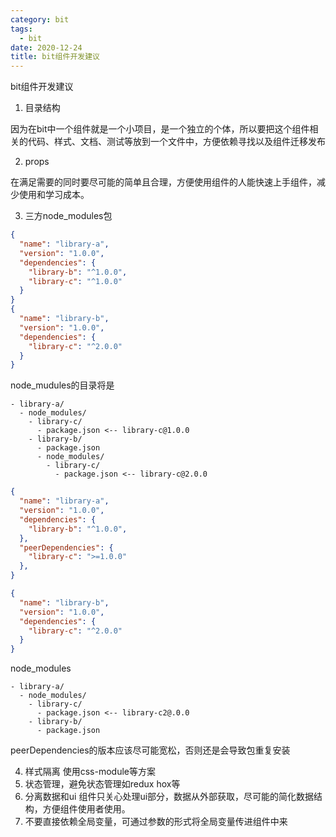 ```yaml
---
category: bit
tags:
  - bit
date: 2020-12-24
title: bit组件开发建议
---
```


bit组件开发建议
<!-- more -->

1. 目录结构

因为在bit中一个组件就是一个小项目，是一个独立的个体，所以要把这个组件相关的代码、样式、文档、测试等放到一个文件中，方便依赖寻找以及组件迁移发布

2. props

在满足需要的同时要尽可能的简单且合理，方便使用组件的人能快速上手组件，减少使用和学习成本。

3. 三方node_modules包
```json
{
  "name": "library-a",
  "version": "1.0.0",
  "dependencies": {
    "library-b": "^1.0.0",
    "library-c": "^1.0.0"
  }
}
{
  "name": "library-b",
  "version": "1.0.0",
  "dependencies": {
    "library-c": "^2.0.0"
  }
}
```

node_mudules的目录将是

```
- library-a/
  - node_modules/
    - library-c/
      - package.json <-- library-c@1.0.0
    - library-b/
      - package.json
      - node_modules/
        - library-c/
          - package.json <-- library-c@2.0.0
```

```json
{
  "name": "library-a",
  "version": "1.0.0",
  "dependencies": {
    "library-b": "^1.0.0",
  },
  "peerDependencies": {
    "library-c": ">=1.0.0"
  },
}

{
  "name": "library-b",
  "version": "1.0.0",
  "dependencies": {
    "library-c": "^2.0.0"
  }
}
```

node_modules 
```
- library-a/
  - node_modules/
    - library-c/
      - package.json <-- library-c2@.0.0
    - library-b/
      - package.json
```

peerDependencies的版本应该尽可能宽松，否则还是会导致包重复安装

4. 样式隔离 使用css-module等方案
5. 状态管理，避免状态管理如redux hox等
6. 分离数据和ui
   组件只关心处理ui部分，数据从外部获取，尽可能的简化数据结构，方便组件使用者使用。
7. 不要直接依赖全局变量，可通过参数的形式将全局变量传进组件中来
